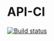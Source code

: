 # API-CI
[![Build status](https://ci.appveyor.com/api/projects/status/htpvdhw2aacq050t?svg=true)](https://ci.appveyor.com/project/BirrTaty/api-ci)
